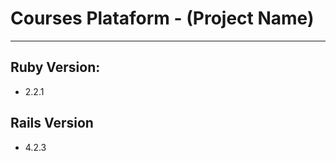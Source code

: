 # Courses Plataform - (Project Name) #
-------------
## Ruby Version: ##
* 2.2.1
## Rails Version ##
* 4.2.3